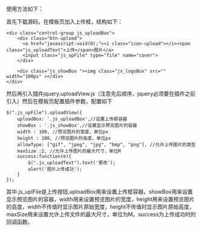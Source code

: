 使用方法如下：

首先下载源码，在模板页加入上传框，结构如下：
```
<div class="control-group js_uploadBox">
    <div class="btn-upload">
      <a href="javascript:void(0);"><i class="icon-upload"></i><span class="js_uploadText">上传</span>图片</a>
      <input class="js_upFile" type="file" name="cover">
    </div>
    
    <div class="js_showBox "><img class="js_logoBox" src="" width="100px" ></div>
</div>
```

然后再引入插件jquery.uploadView.js（注意先后顺序，jquery必须要在插件之前引入）然后在模板页配置插件参数，配置如下
```
$(".js_upFile").uploadView({
	uploadBox: '.js_uploadBox',//设置上传框容器
	showBox : '.js_showBox',//设置显示预览图片的容器
	width : 100, //预览图片的宽度，单位px
	height : 100, //预览图片的高度，单位px
	allowType: ["gif", "jpeg", "jpg", "bmp", "png"], //允许上传图片的类型
	maxSize :2, //允许上传图片的最大尺寸，单位M
	success:function(e){
		$(".js_uploadText").text('更改');
		alert('图片上传成功');
	}
});
```

其中.js_uplFile是上传按钮,uploadBox用来设置上传框容器，showBox用来设置显示预览图片的容器，width用来设置预览图片的宽度，height用来设置预览图片的高度，width不传值时显示图片原始宽度，height不传值时显示图片原始高度，maxSize用来设置允许上传文件的最大尺寸，单位为M。success为上传成功时的回调函数。